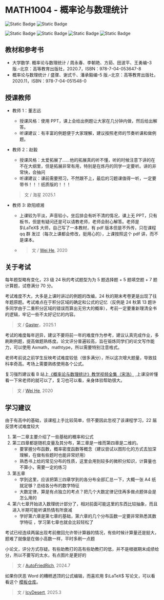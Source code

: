 # MATH1004 - 概率论与数理统计

![Static Badge](https://img.shields.io/badge/%E8%80%83%E8%AF%95%E8%AF%BE-red)
![Static Badge](https://img.shields.io/badge/%E5%AD%A6%E5%88%86-3-moccasin)

![Static Badge](https://img.shields.io/badge/%E6%88%90%E7%BB%A9%E6%9E%84%E6%88%90-gold)
![Static Badge](https://img.shields.io/badge/%E4%BD%9C%E4%B8%9A-20%25-wheat)
![Static Badge](https://img.shields.io/badge/%E8%AE%BA%E6%96%87-10%25-wheat)
![Static Badge](https://img.shields.io/badge/%E6%9C%9F%E6%9C%AB%E8%80%83%E8%AF%95-70%25-wheat)

## 教材和参考书

- 大学数学. 概率论与数理统计 / 周永春、李朝艳、方茹、田波平、王勇编–3 版.–北京：高等教育出版社，2020.7，ISBN：978-7-04-053647-8
- 概率论与数理统计 / 盛骤、谢式千、潘承毅编–5 版.–北京：高等教育出版社，2020.11，ISBN：978-7-04-051548-0

## 授课教师

- 教师 1：董志远
  - 授课风格：使用 PPT，课上会给出例题让大家在几分钟内做，然后给出解答。
  - 听课建议：有丰富的例题便于大家理解，建议按照老师的节奏听课和做例题。
- 教师 2：赵毅

  - 授课风格：太爱拓展了……他的拓展真的听不懂，听的时候注意下讲的在不在大纲里，但是拓展非常有用，特别是在炼丹的同学一定要听。讲的非常快，会抽问
  - 听课建议：课前需要预习，不然跟不上，最后的习题课值得一听，一定要带书！！！纸质版的！！！

  > 文 / 海星 2025.1

- 教师 3: 欧阳顺湘
  - 上课较为平淡，声音较小，坐后排会有听不清的情况，课上无 PPT，只有板书，但是有疑问还是可以请教老师，老师会耐心解答。老师是 $\LaTeX$ 大师，自己写了一本教材，有 pdf 版本但是不外传，只在课程 qq 群 发过（每次上课都会修改，挺用心的），上课按照这个 pdf 讲，而不是课本。
  - > 文 / [Wei He](https://github.com/hewei2001), 2020

## 关于考试

每年题型略有变化，23 级 24 秋的考试题型为为 5 题选择题 + 5 题填空题 + 7 题计算题，试卷满分 70 分。

考试难度不大，大多是上课时讲过的例题的改编，24 秋的期末考卷更是出现了往年题原题。考试难点在于积分区域的确定和公式的记忆（反例是 24 秋第 13 题许多同学由于二重积分区域的错误而算出无穷大的概率），考前一定要重新理清全书的逻辑，牢记一些不太好记忆的内容。

> 文 / [Gaster](https://github.com/WDGaster703/)，2025.1

考试的难度每年迥异，建议不要将前一年的难度作为参考，建议认真完成作业，多刷刷例题，提高做题熟练度。论文评分普遍较高，旨在锻炼同学们的论文写作能力，可以使用 Axmath，mathtype，所以需要特别注意格式。

老师考前说之前学生反映考试难度较低（很多满分），所以这次增大题量，导致挂科率奇高。考场上需要熟练使用各个公式。

复习强烈建议看 B 站上[《概率论与数理统计》教学视频全集（宋浩）](https://www.bilibili.com/video/BV1ot411y7mU?from=search&seid=18266417361128047917) ,上课没听懂看一下宋老师的就可以了，复习也可以看，亲身体验帮助很大。

> 文 / [Wei He](https://github.com/hewei2001), 2020

## 学习建议

由于有高中的基础，该课程上手比较简单，但不要因此忽视了该课程学习，22 届反馈考试难度较大

1. 第一二章主要介绍了一些基础的概率和公式
2. 第三四章都是随机变量及其分布，第三章是一维而第四章是二维的。
   - 要掌握分布函数，概率密度函数等概念（建议尝试以图形化的方式去加深理解，在做有些题时也能非常好用）
   - 熟悉书上给的常见分布的性质，这里会用到较多的微积分知识，计算量也不算小，需要一定的练习
3. 第五章
   - 学到这里，应该把第三四章学到的各分布全部汇总一下，大概一张 A4 纸就足够？总结各分布的数字特征
   - 大数定律，算是有点独立的考点？把几个大数定律记住再多做点题体会是怎么用的
4. 第六七章开始进入数理统计部分了，相对前面可能这里的东西比较抽象，而且进入半期可能听课热情有所衰减
   - 学好第六章是第七章的基础，第六章的几个分布函数一定要非常熟悉其数学特征 ，学习第七章也就会比较轻松了

考试已经连续两届出现考前撤回允许带计算器的情况，有些时候计算量还是挺大，题难了就像是在做小高数一样，平时多刷一点题

小论文，评分方式存疑。有些助教打的高有些助教打的低，并不是根据期末成绩给分，所以不要写的太水，有点图片是更好的

> 文 / [AutoFriedRich](https://github.com/AutoFriedRich), 2024.7

如果你厌恶 Word 的糟糕透顶的公式编辑，而喜欢用 $\LaTeX$ 写论文，可以看看这个 [模板仓库](https://github.com/IcyDesert/probability-essay-template)。

> 文 / [IcyDesert](https://github.com/IcyDesert), 2025.3

